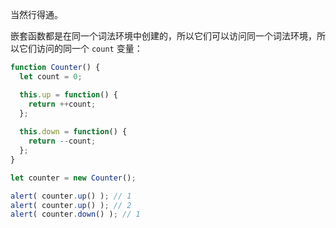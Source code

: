 
当然行得通。

嵌套函数都是在同一个词法环境中创建的，所以它们可以访问同一个词法环境，所以它们访问的同一个 `count` 变量：

```js run
function Counter() {
  let count = 0;

  this.up = function() {
    return ++count;
  };
  
  this.down = function() {
    return --count;
  };
}

let counter = new Counter();

alert( counter.up() ); // 1
alert( counter.up() ); // 2
alert( counter.down() ); // 1
```
